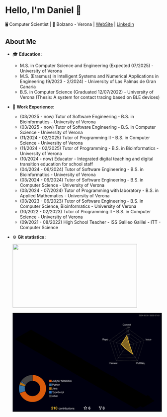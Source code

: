 # Hello, I'm Daniel 👋 

🖥️ Computer Scientist | 📍 Bolzano - Verona | [WebSite](https://danielamadori.github.io) | [Linkedin]()

## About Me

- 🎓 **Education:** 
  - M.S. in Computer Science and Engineering (Expected 07/2025) - University of Verona
  - M.S. (Erasmus) in Intelligent Systems and Numerical Applications in Engineering (9/2023 - 2/2024) - University of Las Palmas de Gran Canaria
  - B.S. in Computer Science (Graduated 12/07/2022) - University of Verona (Thesis: A system for contact tracing based on BLE devices)

- 💼 **Work Experience:**
  - (03/2025 - now) Tutor of Software Engineering - B.S. in Bioinformatics - University of Verona
  - (03/2025 - now) Tutor of Software Engineering - B.S. in Computer Science - University of Verona
  - (11/2024 - 02/2025) Tutor of Programming II - B.S. in Computer Science - University of Verona 
  - (11/2024 - 02/2025) Tutor of Programming - B.S. in Bioinformatics - University of Verona
  - (10/2024 - now) Educator - Integrated digital teaching and digital transition education for school staff
  - (04/2024 - 06/2024) Tutor of Software Engineering - B.S. in Bioinformatics - University of Verona
  - (03/2024 - 06/2024) Tutor of Software Engineering - B.S. in Computer Science - University of Verona
  - (03/2024 - 07/2024) Tutor of Programming with laboratory - B.S. in Applied Mathematics - University of Verona
  - (03/2023 - 06/2023) Tutor of Software Engineering - B.S. in Computer Science, Bioinformatics - University of Verona
  - (10/2022 - 02/2023) Tutor of Programming II - B.S. in Computer Science - University of Verona
  - (09/2021 - 08/2022) High School Teacher - ISS Galileo Galilei - ITT - Computer Science

- :gear: **Git statistics:**

    <img height="205px" width ="400px" src="https://github-readme-stats-sigma-five.vercel.app/api/top-langs/?username=danielamadori&hide=html&layout=compact&theme=highcontrast" />

    ![](profile-3d-contrib/profile-night-rainbow.svg)


